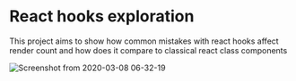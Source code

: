 # React hooks exploration

This project aims to show how common mistakes with react hooks affect render count and how does it compare to classical react class components

 
![Screenshot from 2020-03-08 06-32-19](https://user-images.githubusercontent.com/9255876/76157297-1ef10a00-6107-11ea-8db1-0ab30c799d29.png)


